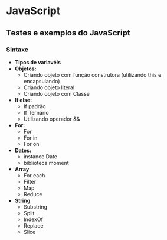 # JavaScript

## Testes e exemplos do JavaScript

### Sintaxe
- **Tipos de variavéis**
- **Objetos:**
    - Criando objeto com função construtora (utilizando this e encapsulando)
    - Criando objeto literal
    - Criando objeto com Classe
- **If else:**
    - If padrão
    - If Ternário
    - Utilizando operador &&
- **For:**
    - For
    - For in
    - For on
- **Dates:**
    - instance Date
    - biblioteca moment
- **Array**
    - For each
    - Filter
    - Map
    - Reduce
- **String**
    - Substring
    - Split
    - IndexOf
    - Replace
    - Slice